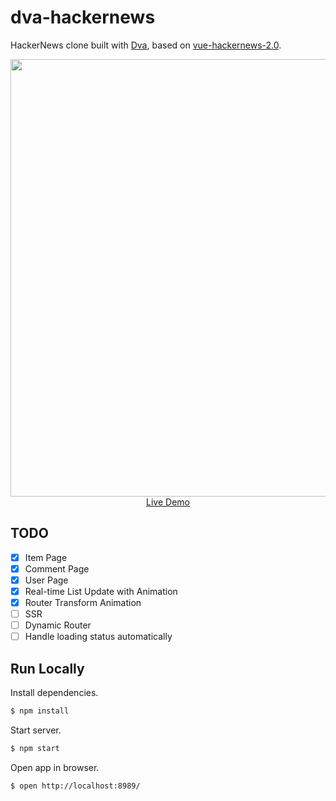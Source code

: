 # dva-hackernews

HackerNews clone built with [Dva](https://github.com/dvajs/dva), based on [vue-hackernews-2.0](https://github.com/vuejs/vue-hackernews-2.0).

<p align="center">
  <a href="http://dvajs.github.io/dva-hackernews/">
    <img src="https://zos.alipayobjects.com/rmsportal/XUTutezexphTbgs.png" width="700" />
    <br />
    Live Demo
  </a>
</p>

## TODO

- [x] Item Page
- [x] Comment Page
- [x] User Page
- [x] Real-time List Update with Animation
- [x] Router Transform Animation
- [ ] SSR
- [ ] Dynamic Router
- [ ] Handle loading status automatically

## Run Locally

Install dependencies.

```bash
$ npm install
```

Start server.

```bash
$ npm start
```

Open app in browser.

```bash
$ open http://localhost:8989/
```
